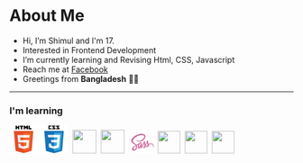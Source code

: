 # About Me

- Hi, I’m Shimul and I'm 17.
- Interested in Frontend Development
- I’m currently learning and Revising Html, CSS, Javascript
- Reach me at [Facebook](https://web.facebook.com/shimulmendes8008/)
- Greetings from **Bangladesh** 👋🏼

<hr>
          
### I'm learning
<p>
<img src="https://raw.githubusercontent.com/devicons/devicon/master/icons/html5/html5-original-wordmark.svg" width="50" height="50">
<img src="https://raw.githubusercontent.com/devicons/devicon/master/icons/css3/css3-original-wordmark.svg" width="50 height="50>&nbsp;
<img src="https://raw.githubusercontent.com/jmnote/z-icons/master/svg/bootstrap.svg" width="42" height="42">&nbsp;
<img src="https://www.vectorlogo.zone/logos/tailwindcss/tailwindcss-icon.svg" width="42" height="42"> &nbsp;
<img src="https://github.com/nonso01/nonso01/blob/main/images/sass.png" width="40" height="40">&nbsp;
<img src="https://raw.githubusercontent.com/jmnote/z-icons/master/svg/javascript.svg" width="40" height="40">&nbsp;
<img src="https://raw.githubusercontent.com/jmnote/z-icons/master/svg/git.svg"width="40" height="40">&nbsp;
<img src="https://camo.githubusercontent.com/cdd289ae72f33665800bc6a63936d5afa0454214d520945780894151112a055f/68747470733a2f2f63646e2e6a7364656c6976722e6e65742f67682f64657669636f6e732f64657669636f6e2f69636f6e732f6669676d612f6669676d612d6f726967696e616c2e737667" width="40" height="40">&nbsp;
